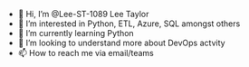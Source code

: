 - 👋 Hi, I’m @Lee-ST-1089 Lee Taylor
- 👀 I’m interested in Python, ETL, Azure, SQL amongst others
- 🌱 I’m currently learning Python
- 💞️ I’m looking to understand more about DevOps actvity 
- 📫 How to reach me via email/teams

<!---
Lee-ST-1089/Lee-ST-1089 is a ✨ special ✨ repository because its `README.md` (this file) appears on your GitHub profile.
You can click the Preview link to take a look at your changes.
--->
